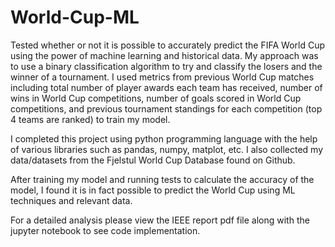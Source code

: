 # World-Cup-ML

Tested whether or not it is possible to accurately predict the FIFA World Cup using the power of machine learning and historical data. My approach was to use a binary classification algorithm to try and classify the losers and the winner of a tournament. I used metrics from previous World Cup matches including total number of player awards each team has received, number of wins in World Cup competitions, number of goals scored in World Cup competitions, and previous tournament standings for each competition (top 4 teams are ranked) to train my model. 

I completed this project using python programming language with the help of various libraries such as pandas, numpy, matplot, etc. I also collected my data/datasets from the Fjelstul World Cup Database found on Github.

After training my model and running tests to calculate the accuracy of the model, I found it is in fact possible to predict the World Cup using ML techniques and relevant data. 

For a detailed analysis please view the IEEE report pdf file along with the jupyter notebook to see code implementation.
